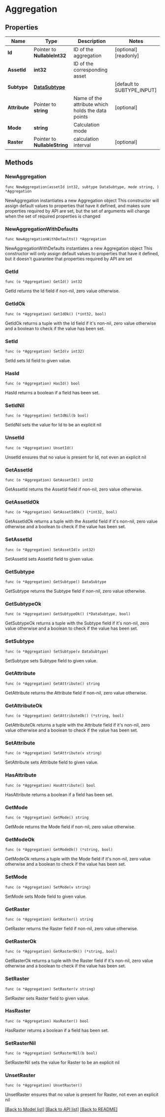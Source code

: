 # Aggregation

## Properties

Name | Type | Description | Notes
------------ | ------------- | ------------- | -------------
**Id** | Pointer to **NullableInt32** | ID of the aggregation | [optional] [readonly] 
**AssetId** | **int32** | ID of the corresponding asset | 
**Subtype** | [**DataSubtype**](DataSubtype.md) |  | [default to SUBTYPE_INPUT]
**Attribute** | Pointer to **string** | Name of the attribute which holds the data points | [optional] 
**Mode** | **string** | Calculation mode | 
**Raster** | Pointer to **NullableString** | calculation interval | [optional] 

## Methods

### NewAggregation

`func NewAggregation(assetId int32, subtype DataSubtype, mode string, ) *Aggregation`

NewAggregation instantiates a new Aggregation object
This constructor will assign default values to properties that have it defined,
and makes sure properties required by API are set, but the set of arguments
will change when the set of required properties is changed

### NewAggregationWithDefaults

`func NewAggregationWithDefaults() *Aggregation`

NewAggregationWithDefaults instantiates a new Aggregation object
This constructor will only assign default values to properties that have it defined,
but it doesn't guarantee that properties required by API are set

### GetId

`func (o *Aggregation) GetId() int32`

GetId returns the Id field if non-nil, zero value otherwise.

### GetIdOk

`func (o *Aggregation) GetIdOk() (*int32, bool)`

GetIdOk returns a tuple with the Id field if it's non-nil, zero value otherwise
and a boolean to check if the value has been set.

### SetId

`func (o *Aggregation) SetId(v int32)`

SetId sets Id field to given value.

### HasId

`func (o *Aggregation) HasId() bool`

HasId returns a boolean if a field has been set.

### SetIdNil

`func (o *Aggregation) SetIdNil(b bool)`

 SetIdNil sets the value for Id to be an explicit nil

### UnsetId
`func (o *Aggregation) UnsetId()`

UnsetId ensures that no value is present for Id, not even an explicit nil
### GetAssetId

`func (o *Aggregation) GetAssetId() int32`

GetAssetId returns the AssetId field if non-nil, zero value otherwise.

### GetAssetIdOk

`func (o *Aggregation) GetAssetIdOk() (*int32, bool)`

GetAssetIdOk returns a tuple with the AssetId field if it's non-nil, zero value otherwise
and a boolean to check if the value has been set.

### SetAssetId

`func (o *Aggregation) SetAssetId(v int32)`

SetAssetId sets AssetId field to given value.


### GetSubtype

`func (o *Aggregation) GetSubtype() DataSubtype`

GetSubtype returns the Subtype field if non-nil, zero value otherwise.

### GetSubtypeOk

`func (o *Aggregation) GetSubtypeOk() (*DataSubtype, bool)`

GetSubtypeOk returns a tuple with the Subtype field if it's non-nil, zero value otherwise
and a boolean to check if the value has been set.

### SetSubtype

`func (o *Aggregation) SetSubtype(v DataSubtype)`

SetSubtype sets Subtype field to given value.


### GetAttribute

`func (o *Aggregation) GetAttribute() string`

GetAttribute returns the Attribute field if non-nil, zero value otherwise.

### GetAttributeOk

`func (o *Aggregation) GetAttributeOk() (*string, bool)`

GetAttributeOk returns a tuple with the Attribute field if it's non-nil, zero value otherwise
and a boolean to check if the value has been set.

### SetAttribute

`func (o *Aggregation) SetAttribute(v string)`

SetAttribute sets Attribute field to given value.

### HasAttribute

`func (o *Aggregation) HasAttribute() bool`

HasAttribute returns a boolean if a field has been set.

### GetMode

`func (o *Aggregation) GetMode() string`

GetMode returns the Mode field if non-nil, zero value otherwise.

### GetModeOk

`func (o *Aggregation) GetModeOk() (*string, bool)`

GetModeOk returns a tuple with the Mode field if it's non-nil, zero value otherwise
and a boolean to check if the value has been set.

### SetMode

`func (o *Aggregation) SetMode(v string)`

SetMode sets Mode field to given value.


### GetRaster

`func (o *Aggregation) GetRaster() string`

GetRaster returns the Raster field if non-nil, zero value otherwise.

### GetRasterOk

`func (o *Aggregation) GetRasterOk() (*string, bool)`

GetRasterOk returns a tuple with the Raster field if it's non-nil, zero value otherwise
and a boolean to check if the value has been set.

### SetRaster

`func (o *Aggregation) SetRaster(v string)`

SetRaster sets Raster field to given value.

### HasRaster

`func (o *Aggregation) HasRaster() bool`

HasRaster returns a boolean if a field has been set.

### SetRasterNil

`func (o *Aggregation) SetRasterNil(b bool)`

 SetRasterNil sets the value for Raster to be an explicit nil

### UnsetRaster
`func (o *Aggregation) UnsetRaster()`

UnsetRaster ensures that no value is present for Raster, not even an explicit nil

[[Back to Model list]](../README.md#documentation-for-models) [[Back to API list]](../README.md#documentation-for-api-endpoints) [[Back to README]](../README.md)


